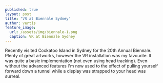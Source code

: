 ```yaml
---
published: true
layout: post
title: "VR at Biennale Sydney"
author: vertis
feature_image:
  url: /assets/img/biennale-1.png
  caption: VR at Biennale Sydney
---
```


Recently visited Cockatoo Island in Sydney for the 20th Annual Biennale. Plenty of great artworks, however the VR installation was my favourite. It was quite a basic implementation (not even using head tracking). Even without the advanced features I'm now used to the effect of pulling yourself forward down a tunnel while a display was strapped to your head was surreal.
